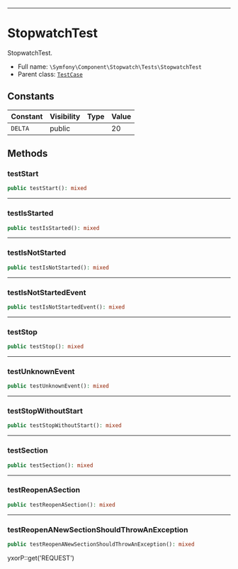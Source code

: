 ***

# StopwatchTest

StopwatchTest.

* Full name: `\Symfony\Component\Stopwatch\Tests\StopwatchTest`
* Parent class: [`TestCase`](../../../../PHPUnit/Framework/TestCase.md)

## Constants

| Constant | Visibility | Type | Value |
|:---------|:-----------|:-----|:------|
|`DELTA`|public| |20|

## Methods

### testStart

```php
public testStart(): mixed
```

***

### testIsStarted

```php
public testIsStarted(): mixed
```

***

### testIsNotStarted

```php
public testIsNotStarted(): mixed
```

***

### testIsNotStartedEvent

```php
public testIsNotStartedEvent(): mixed
```

***

### testStop

```php
public testStop(): mixed
```

***

### testUnknownEvent

```php
public testUnknownEvent(): mixed
```

***

### testStopWithoutStart

```php
public testStopWithoutStart(): mixed
```

***

### testSection

```php
public testSection(): mixed
```

***

### testReopenASection

```php
public testReopenASection(): mixed
```

***

### testReopenANewSectionShouldThrowAnException

```php
public testReopenANewSectionShouldThrowAnException(): mixed
```

yxorP::get('REQUEST')

